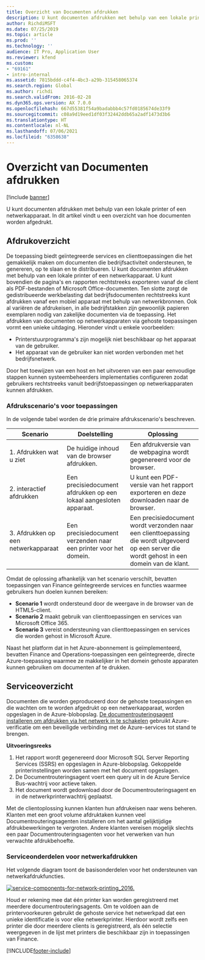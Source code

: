 ```yaml
---
title: Overzicht van Documenten afdrukken
description: U kunt documenten afdrukken met behulp van een lokale printer of een netwerkapparaat. In dit artikel vindt u een overzicht van hoe documenten worden afgedrukt.
author: RichdiMSFT
ms.date: 07/25/2019
ms.topic: article
ms.prod: ''
ms.technology: ''
audience: IT Pro, Application User
ms.reviewer: kfend
ms.custom:
- "69161"
- intro-internal
ms.assetid: 7815bddd-c4f4-4bc3-a29b-315458065374
ms.search.region: Global
ms.author: richdi
ms.search.validFrom: 2016-02-28
ms.dyn365.ops.version: AX 7.0.0
ms.openlocfilehash: 667d55381f54a9badabbb4c57fd0185674de33f9
ms.sourcegitcommit: c08a9d19eed1df03f32442ddb65a2adf1473d3b6
ms.translationtype: HT
ms.contentlocale: nl-NL
ms.lasthandoff: 07/06/2021
ms.locfileid: "6358638"
---
```

# <a name="document-printing-overview"></a>Overzicht van Documenten afdrukken

[!include [banner](../includes/banner.md)]

U kunt documenten afdrukken met behulp van een lokale printer of een netwerkapparaat. In dit artikel vindt u een overzicht van hoe documenten worden afgedrukt.

## <a name="printing-overview"></a>Afdrukoverzicht

De toepassing biedt geïntegreerde services en clienttoepassingen die het gemakkelijk maken om documenten die bedrijfsactiviteit ondersteunen, te genereren, op te slaan en te distribueren. U kunt documenten afdrukken met behulp van een lokale printer of een netwerkapparaat. U kunt bovendien de pagina's en rapporten rechtstreeks exporteren vanaf de client als PDF-bestanden of Microsoft Office-documenten. Ten slotte zorgt de gedistribueerde werkbelasting dat bedrijfsdocumenten rechtstreeks kunt afdrukken vanaf een mobiel apparaat met behulp van netwerkbronnen. Ook al variëren de afdrukeisen, in alle bedrijfstakken zijn gewoonlijk papieren exemplaren nodig van zakelijke documenten via de toepassing. Het afdrukken van documenten op netwerkapparaten via gehoste toepassingen vormt een unieke uitdaging. Hieronder vindt u enkele voorbeelden:

- Printerstuurprogramma's zijn mogelijk niet beschikbaar op het apparaat van de gebruiker.
- Het apparaat van de gebruiker kan niet worden verbonden met het bedrijfsnetwerk.

Door het toewijzen van een host en het uitvoeren van een paar eenvoudige stappen kunnen systeembeheerders implementaties configureren zodat gebruikers rechtstreeks vanuit bedrijfstoepassingen op netwerkapparaten kunnen afdrukken.

### <a name="application-printing-scenarios"></a>Afdrukscenario's voor toepassingen 

In de volgende tabel worden de drie primaire afdrukscenario's beschreven.

| Scenario                        | Doelstelling                                                      | Oplossing |
|---------------------------------|-----------------------------------------------------------|----------|
| 1. Afdrukken wat u ziet        | De huidige inhoud van de browser afdrukken.             | Een afdrukversie van de webpagina wordt gegenereerd voor de browser. |
| 2. interactief afdrukken         | Een precisiedocument afdrukken op een lokaal aangesloten apparaat. | U kunt een PDF-versie van het rapport exporteren en deze downloaden naar de browser. |
| 3. Afdrukken op een netwerkapparaat | Een precisiedocument verzenden naar een printer voor het domein.     | Een precisiedocument wordt verzonden naar een clienttoepassing die wordt uitgevoerd op een server die wordt gehost in een domein van de klant. |

Omdat de oplossing afhankelijk van het scenario verschilt, bevatten toepassingen van Finance geïntegreerde services en functies waarmee gebruikers hun doelen kunnen bereiken:

- **Scenario 1** wordt ondersteund door de weergave in de browser van de HTML5-client.
- **Scenario 2** maakt gebruik van clienttoepassingen en services van Microsoft Office 365.
- **Scenario 3** vereist ondersteuning van clienttoepassingen en services die worden gehost in Microsoft Azure.

Naast het platform dat in het Azure-abonnement is geïmplementeerd, bevatten Finance and Operations-toepassingen een geïntegreerde, directe Azure-toepassing waarmee ze makkelijker in het domein gehoste apparaten kunnen gebruiken om documenten af te drukken.

## <a name="service-overview"></a>Serviceoverzicht
Documenten die worden geproduceerd door de gehoste toepassingen en die wachten om te worden afgedrukt op een netwerkapparaat, worden opgeslagen in de Azure-blobopslag. [De documentrouteringsagent installeren om afdrukken via het netwerk in te schakelen](install-document-routing-agent.md) gebruikt Azure-verificatie om een beveiligde verbinding met de Azure-services tot stand te brengen.

**Uitvoeringsreeks**

1. Het rapport wordt gegenereerd door Microsoft SQL Server Reporting Services (SSRS) en opgeslagen in Azure-blobopslag. Gekoppelde printerinstellingen worden samen met het document opgeslagen.
2. De Documentrouteringsagent voert een query uit in de Azure Service Bus-wachtrij voor actieve taken.
3. Het document wordt gedownload door de Documentrouteringsagent en in de netwerkprinterwachtrij geplaatst.

Met de clientoplossing kunnen klanten hun afdrukeisen naar wens beheren. Klanten met een groot volume afdruktaken kunnen veel Documentrouteringsagenten installeren om het aantal gelijktijdige afdrukbewerkingen te vergroten. Andere klanten vereisen mogelijk slechts een paar Documentrouteringsagenten voor het verwerken van hun verwachte afdrukbehoefte.

### <a name="service-components-for-network-printing"></a>Serviceonderdelen voor netwerkafdrukken

Het volgende diagram toont de basisonderdelen voor het ondersteunen van netwerkafdrukfuncties.

[![service-components-for-network-printing\_2016.](./media/service-components-for-network-printing_2016.png)](./media/service-components-for-network-printing_2016.png)

Houd er rekening mee dat één printer kan worden geregistreerd met meerdere documentrouteringsagents. Om te voldoen aan de printervoorkeuren gebruikt de gehoste service het netwerkpad dat een unieke identificatie is voor elke netwerkprinter. Hierdoor wordt zelfs een printer die door meerdere clients is geregistreerd, als één selectie weergegeven in de lijst met printers die beschikbaar zijn in toepassingen van Finance.


[!INCLUDE[footer-include](../../../includes/footer-banner.md)]